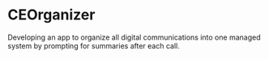 # CEOrganizer

Developing an app to organize all digital communications into one managed system by prompting for summaries after each call.
